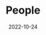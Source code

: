 ---
title: People
date: 2022-10-24

type: landing

sections:
  - block: people
    content:
      title: The Team
      subtitle: >
        *A team is a group of individuals working together to achieve their goals. Team members help one another realize their true potential and create an environment that allows everyone to surpass their limitations. These team members have directly aided me in my research and have helped me become a better scientist.*
      # Choose which groups/teams of users to display.
      #   Edit `user_groups` in each user's profile to add them to one or more of these groups.
      user_groups:
          - Principal Investigator
          - Postdoctoral Researchers
          - Graduate Students
          - Committee Service
          - Researchers
          - Administration
          - Lab Alumni
          - Committee Alumni
          - Past Researchers
      sort_by: Params.last_name
      sort_ascending: true
    design:
      show_interests: false
      show_role: true
      show_social: true
---